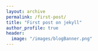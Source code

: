 ```yaml
---
layout: archive
permalink: /first-post/
title: "First post on jekyll"
author_profile: true
header:
  image: "/images/blogBanner.png"
---
```


